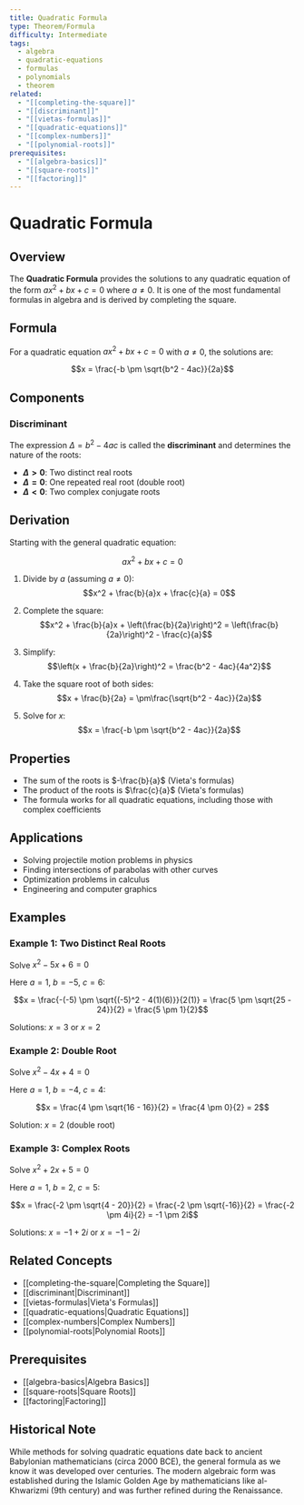 ```yaml
---
title: Quadratic Formula
type: Theorem/Formula
difficulty: Intermediate
tags:
  - algebra
  - quadratic-equations
  - formulas
  - polynomials
  - theorem
related:
  - "[[completing-the-square]]"
  - "[[discriminant]]"
  - "[[vietas-formulas]]"
  - "[[quadratic-equations]]"
  - "[[complex-numbers]]"
  - "[[polynomial-roots]]"
prerequisites:
  - "[[algebra-basics]]"
  - "[[square-roots]]"
  - "[[factoring]]"
---
```


# Quadratic Formula

## Overview

The **Quadratic Formula** provides the solutions to any quadratic equation of the form $ax^2 + bx + c = 0$ where $a \neq 0$. It is one of the most fundamental formulas in algebra and is derived by completing the square.

## Formula

For a quadratic equation $ax^2 + bx + c = 0$ with $a \neq 0$, the solutions are:

$$x = \frac{-b \pm \sqrt{b^2 - 4ac}}{2a}$$

## Components

### Discriminant

The expression $\Delta = b^2 - 4ac$ is called the **discriminant** and determines the nature of the roots:

- **$\Delta > 0$**: Two distinct real roots
- **$\Delta = 0$**: One repeated real root (double root)
- **$\Delta < 0$**: Two complex conjugate roots

## Derivation

Starting with the general quadratic equation:

$$ax^2 + bx + c = 0$$

1. Divide by $a$ (assuming $a \neq 0$):
   $$x^2 + \frac{b}{a}x + \frac{c}{a} = 0$$

2. Complete the square:
   $$x^2 + \frac{b}{a}x + \left(\frac{b}{2a}\right)^2 = \left(\frac{b}{2a}\right)^2 - \frac{c}{a}$$

3. Simplify:
   $$\left(x + \frac{b}{2a}\right)^2 = \frac{b^2 - 4ac}{4a^2}$$

4. Take the square root of both sides:
   $$x + \frac{b}{2a} = \pm\frac{\sqrt{b^2 - 4ac}}{2a}$$

5. Solve for $x$:
   $$x = \frac{-b \pm \sqrt{b^2 - 4ac}}{2a}$$

## Properties

- The sum of the roots is $-\frac{b}{a}$ (Vieta's formulas)
- The product of the roots is $\frac{c}{a}$ (Vieta's formulas)
- The formula works for all quadratic equations, including those with complex coefficients

## Applications

- Solving projectile motion problems in physics
- Finding intersections of parabolas with other curves
- Optimization problems in calculus
- Engineering and computer graphics

## Examples

### Example 1: Two Distinct Real Roots

Solve $x^2 - 5x + 6 = 0$

Here $a = 1$, $b = -5$, $c = 6$:

$$x = \frac{-(-5) \pm \sqrt{(-5)^2 - 4(1)(6)}}{2(1)} = \frac{5 \pm \sqrt{25 - 24}}{2} = \frac{5 \pm 1}{2}$$

Solutions: $x = 3$ or $x = 2$

### Example 2: Double Root

Solve $x^2 - 4x + 4 = 0$

Here $a = 1$, $b = -4$, $c = 4$:

$$x = \frac{4 \pm \sqrt{16 - 16}}{2} = \frac{4 \pm 0}{2} = 2$$

Solution: $x = 2$ (double root)

### Example 3: Complex Roots

Solve $x^2 + 2x + 5 = 0$

Here $a = 1$, $b = 2$, $c = 5$:

$$x = \frac{-2 \pm \sqrt{4 - 20}}{2} = \frac{-2 \pm \sqrt{-16}}{2} = \frac{-2 \pm 4i}{2} = -1 \pm 2i$$

Solutions: $x = -1 + 2i$ or $x = -1 - 2i$

## Related Concepts

- [[completing-the-square|Completing the Square]]
- [[discriminant|Discriminant]]
- [[vietas-formulas|Vieta's Formulas]]
- [[quadratic-equations|Quadratic Equations]]
- [[complex-numbers|Complex Numbers]]
- [[polynomial-roots|Polynomial Roots]]

## Prerequisites

- [[algebra-basics|Algebra Basics]]
- [[square-roots|Square Roots]]
- [[factoring|Factoring]]

## Historical Note

While methods for solving quadratic equations date back to ancient Babylonian mathematicians (circa 2000 BCE), the general formula as we know it was developed over centuries. The modern algebraic form was established during the Islamic Golden Age by mathematicians like al-Khwarizmi (9th century) and was further refined during the Renaissance.
